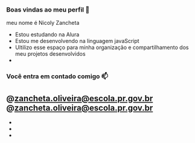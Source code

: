 ### Boas vindas ao meu perfil 💙

meu nome é Nicoly Zancheta

- Estou estudando na Alura
- Estou me desenvolvendo na linguagem javaScript
- Ultilizo esse espaço para minha organização e compartilhamento dos meu projetos desenvolvidos
-  
 ### Você entra em contado comigo 📫

 @zancheta.oliveira@escola.pr.gov.br
 @zancheta.oliveira@escola.pr.gov.br
- 
- 
- 
-
